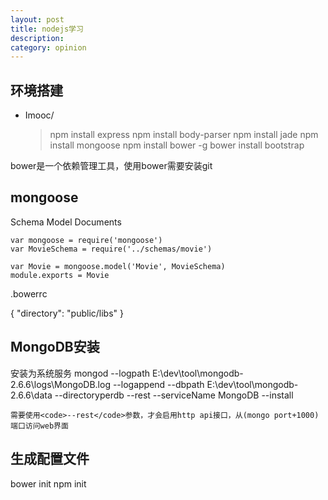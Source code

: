 ```yaml
---
layout: post
title: nodejs学习
description: 
category: opinion
---
```


## 环境搭建

- Imooc/
  > npm install express
  > npm install body-parser
  > npm install jade
  > npm install mongoose
  > npm install bower -g
  > bower install bootstrap

bower是一个依赖管理工具，使用bower需要安装git

## mongoose

Schema
Model
Documents

	var mongoose = require('mongoose')
	var MovieSchema = require('../schemas/movie')

	var Movie = mongoose.model('Movie', MovieSchema)
	module.exports = Movie


.bowerrc

{
	"directory": "public/libs"
}


## MongoDB安装
安装为系统服务
	mongod --logpath E:\dev\tool\mongodb-2.6.6\logs\MongoDB.log --logappend --dbpath E:\dev\tool\mongodb-2.6.6\data --directoryperdb --rest --serviceName MongoDB --install

	需要使用<code>--rest</code>参数，才会启用http api接口，从(mongo port+1000)端口访问web界面


## 生成配置文件
bower init
npm init

